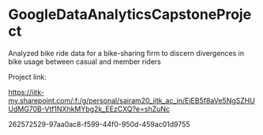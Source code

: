# GoogleDataAnalyticsCapstoneProject
Analyzed bike ride data for a bike-sharing firm to discern divergences in bike usage between casual and member riders

Project link:

https://iitk-my.sharepoint.com/:f:/g/personal/sairam20_iitk_ac_in/EjEB5f8aVe5NgSZHUUdMG70B-Vtf1NXhkMYbg2k_EEzCXQ?e=shZuNc

262572529-97aa0ac8-f599-44f0-950d-459ac01d9755
